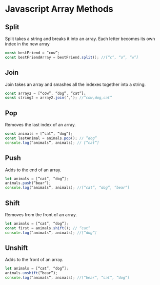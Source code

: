 # Javascript Array Methods

## Split
Split takes a string and breaks it into an array.  Each letter becomes its own index in the new array
```js
const bestFriend = “cow”;
const bestFriendArray = bestFriend.split(); //[“c”, “o”, “w”]
```
## Join
Join takes an array and smashes all the indexes together into a string.
```js
const array2 = [“cow”, “dog”, “cat”];
const string2 = array2.join(‘,’); //”cow,dog,cat”
```

## Pop
Removes the last index of an array.
```js
const animals = [“cat”, “dog”];
const lastAnimal = animals.pop(); // ”dog”
console.log(“animals”, animals); // [“cat”]
```

## Push
Adds to the end of an array.
```js
let animals = [“cat”, “dog”];
animals.push(“bear”);
console.log(“animals”, animals); //[“cat”, “dog”, “bear”]
```

## Shift
Removes from the front of an array.
```js
let animals = [“cat”, “dog”];
const first = animals.shift(); // “cat”
console.log(“animals”, animals); //[“dog”]
```

## Unshift
Adds to the front of an array.
```js
let animals = [“cat”, “dog”];
animals.unshift(“bear”);
console.log(“animals”, animals); //[“bear”, “cat”, “dog”]
```